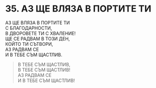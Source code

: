 # 35. АЗ ЩЕ ВЛЯЗА В ПОРТИТЕ ТИ  
  
АЗ ЩЕ ВЛЯЗА В ПОРТИТЕ ТИ  
С БЛАГОДАРНОСТИ,  
В ДВОРОВЕТЕ ТИ С ХВАЛЕНИЕ!  
ЩЕ СЕ РАДВАМ В ТОЗИ ДЕН,  
КОЙТО ТИ СЪТВОРИ,  
АЗ РАДВАМ СЕ  
И В ТЕБЕ СЪМ ЩАСТЛИВ.  
  
> В ТЕБЕ СЪМ ЩАСТЛИВ,  
> В ТЕБЕ СЪМ ЩАСТЛИВ!  
> АЗ РАДВАМ СЕ  
> И В ТЕБЕ СЪМ ЩАСТЛИВ!  


<DownloadsButton pdf="/pdf/35-az-shte-vlqza-v-portite-ti.pdf" />

